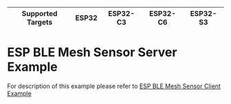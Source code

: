 | Supported Targets | ESP32 | ESP32-C3 | ESP32-C6 | ESP32-S3 |
| ----------------- | ----- | -------- | -------- | -------- |

ESP BLE Mesh Sensor Server Example
==================================

For description of this example please refer to [ESP BLE Mesh Sensor Client Example](../sensor_client/README.md)
